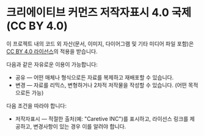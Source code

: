 # 크리에이티브 커먼즈 저작자표시 4.0 국제 (CC BY 4.0)

이 프로젝트 내의 코드 외 자산(문서, 이미지, 다이어그램 및 기타 미디어 파일 포함)은 [CC BY 4.0 라이선스](https://creativecommons.org/licenses/by/4.0/deed.ko)의 적용을 받습니다.

다음과 같은 자유로운 이용이 가능합니다:
- 공유 — 어떤 매체나 형식으로든 자료를 복제하고 재배포할 수 있습니다.
- 변경 — 자료를 리믹스, 변형하거나 2차적 저작물을 작성할 수 있습니다. (어떤 목적으로든 가능)

다음 조건을 따라야 합니다:
- 저작자표시 — 적절한 출처(예: "Caretive INC")를 표시하고, 라이선스 링크를 제공하고, 변경사항이 있는 경우 이를 알려야 합니다.
